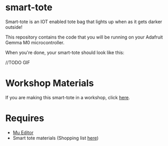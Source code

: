 # smart-tote
Smart-tote is an IOT enabled tote bag that lights up when as it gets darker outside!

This repository contains the code that you will be running on your Adafruit Gemma M0 microcontroller.

When you're done, your smart-tote should look like this:

//TODO GIF

# Workshop Materials

If you are making this smart-tote in a workshop, click [here](https://github.com/sreejagpt/smart-tote/wiki).

# Requires
- [Mu Editor](https://codewith.mu/)
- Smart tote materials (Shopping list [here](https://github.com/sreejagpt/smart-tote/wiki/Shopping-List))
